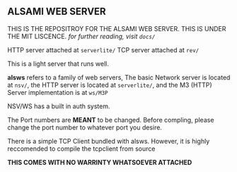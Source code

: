 ## ALSAMI WEB SERVER
THIS IS THE REPOSITROY FOR THE ALSAMI WEB SERVER. THIS IS UNDER THE MIT LISCENCE.
*for further reading, visit `docs/`*

HTTP server attached at
`serverlite/`
TCP server attached at
`rev/`

This is a light server that runs well.

**alsws** refers to a family of web servers, The basic Network server is located at `nsv/`, the HTTP server is located at `serverlite/`, and the M3 (HTTP) Server implementation is at `ws/M3P`

NSV/WS has a built in auth system.

The Port numbers are **MEANT** to be changed. Before compling, please change the port number to whatever port you desire. 

There is a simple TCP Client bundled with alsws. However, it is highly reccomended to compile the tcpclient from source

**THIS COMES WITH NO WARRINTY WHATSOEVER ATTACHED**